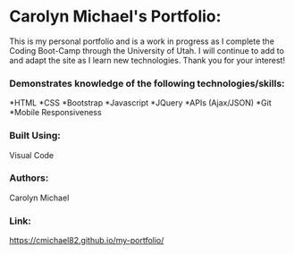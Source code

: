 # Carolyn Michael's Portfolio:

This is my personal portfolio and is a work in progress as I complete the Coding Boot-Camp through the University of Utah. I will continue to add to and adapt the site as I learn new technologies. Thank you for your interest!

### Demonstrates knowledge of the following technologies/skills:
*HTML
*CSS
*Bootstrap
*Javascript
*JQuery
*APIs (Ajax/JSON)
*Git
*Mobile Responsiveness

### Built Using:
Visual Code

### Authors:
Carolyn Michael 

### Link: 
https://cmichael82.github.io/my-portfolio/